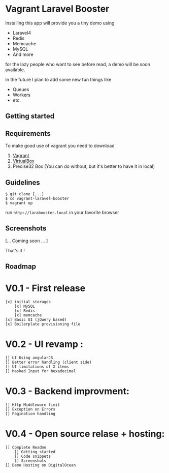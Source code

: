 # Vagrant Laravel Booster

Installing this app will provide you a tiny demo using

* Laravel4 
* Redis
* Memcache
* MySQL
* And more

for the lazy people who want to see before read, a demo will be soon available.

In the future I plan to add some new fun things like

* Queues
* Workers
* etc.

## Getting started

Requirements
------------

To make good use of vagrant you need to download

1. [Vagrant](http://www.vagrantup.com/downloads.html)
2. [VirtualBox](https://www.virtualbox.org/wiki/Downloads)
3. Precise32 Box (You can do without, but it's better to have it in local)

Guidelines
----------

```
$ git clone [...]
$ cd vagrant-laravel-booster
$ vagrant up
```

run `http://larabooster.local` in your favorite browser

Screenshots
-----------

[... Coming soon ... ]

That's it !

Roadmap
-------

# V0.1 - First release
    [x] initial storages
        [x] MySQL
        [x] Redis
        [x] memcache
    [x] Basic UI (jQuery based)
    [x] Boilerplate provisioning file
# V0.2 - UI revamp :
    [] UI Using angularJS
    [] Better error handling (client side)
    [] UI limitations of X items
    [] Masked Input for hexadecimal
# V0.3 - Backend improvment:
    [] Http Middleware limit
    [] Exception on Errors
    [] Pagination handling
# V0.4 - Open source relase + hosting:
    [] Complete Readme
        [] Getting started
        [] Code snippets
        [] Screenshots
    [] Demo Hosting on DigitalOcean


